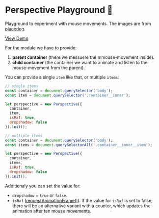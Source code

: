 # Perspective Playground &#128302;

Playground to experiment with mouse movements. The images are from [placedog]((https://placedog.net/)). 

[View Demo](./public/perspective-raf.html)

For the module we have to provide:

1. **parent container** (there we messuere the mmouse-movement inside).
2. **child container** (the container we want to animate and listen to the mouse-movement from the parent).

You can provide a single `item` like that, or multiple `items`:

```js
// single items
const container = document.querySelector('body');
const item = document.querySelector('.container__inner');

let perspective = new Perspective({
  container,
  item,
  isRaf: true,
  dropshadow: false
}).init();
```

```js
// multiple items
const container = document.querySelector('body');
const items = document.querySelectorAll('.container__inner__item');

let perspective = new Perspective({
  container,
  items,
  isRaf: true,
  dropshadow: false
}).init();
```

Additionaly you can set the value for:

- `dropshadow` = `true` or `false`.
- `isRaf` ([requestAnimationFrame()](https://developer.mozilla.org/en-US/docs/Web/API/window/requestAnimationFrame)). If the value for `isRaf` is set to false, there will be an alternative variant with a counter, which updates the animation after ten mouse movements. 